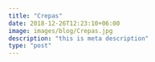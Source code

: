 ```yaml
---
title: "Crepas"
date: 2018-12-26T12:23:10+06:00
image: images/blog/Crepas.jpg
description: "this is meta description"
type: "post"
---
```



